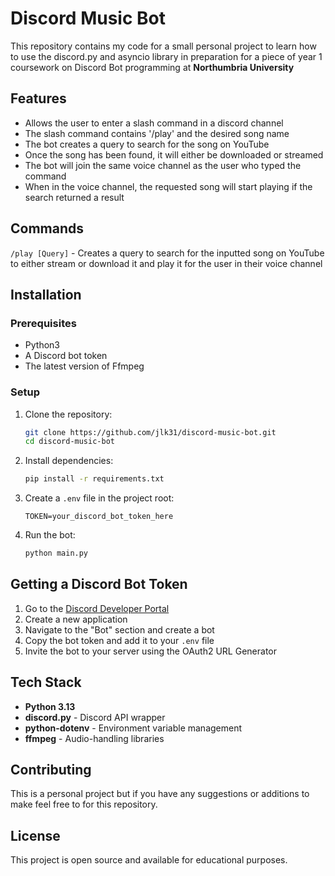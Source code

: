 # Discord Music Bot

This repository contains my code for a small personal project to learn how to use the discord.py and asyncio library in preparation for a piece of year 1 coursework on Discord Bot programming at **Northumbria University**

## Features

- Allows the user to enter a slash command in a discord channel
- The slash command contains '/play' and the desired song name
- The bot creates a query to search for the song on YouTube
- Once the song has been found, it will either be downloaded or streamed
- The bot will join the same voice channel as the user who typed the command
- When in the voice channel, the requested song will start playing if the search returned a result

## Commands

`/play [Query]` - Creates a query to search for the inputted song on YouTube to either stream or download it and play it for the user in their voice channel

## Installation

### Prerequisites

- Python3
- A Discord bot token
- The latest version of Ffmpeg

### Setup

1. Clone the repository:
   ```bash
   git clone https://github.com/jlk31/discord-music-bot.git
   cd discord-music-bot
   ```

2. Install dependencies:
   ```bash
   pip install -r requirements.txt
   ```

3. Create a `.env` file in the project root:
   ```
   TOKEN=your_discord_bot_token_here
   ```

4. Run the bot:
   ```bash
   python main.py
   ```

## Getting a Discord Bot Token

1. Go to the [Discord Developer Portal](https://discord.com/developers/applications)
2. Create a new application
3. Navigate to the "Bot" section and create a bot
4. Copy the bot token and add it to your `.env` file
5. Invite the bot to your server using the OAuth2 URL Generator

## Tech Stack

- **Python 3.13**
- **discord.py** - Discord API wrapper
- **python-dotenv** - Environment variable management
- **ffmpeg** - Audio-handling libraries

## Contributing

This is a personal project but if you have any suggestions or additions to make feel free to for this repository.

## License

This project is open source and available for educational purposes.
